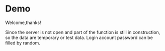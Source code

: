 # Demo

Welcome,thanks!

Since the server is not open and part of the function is still in construction, so the data are temporary or test data. Login account password can be filled by random.
